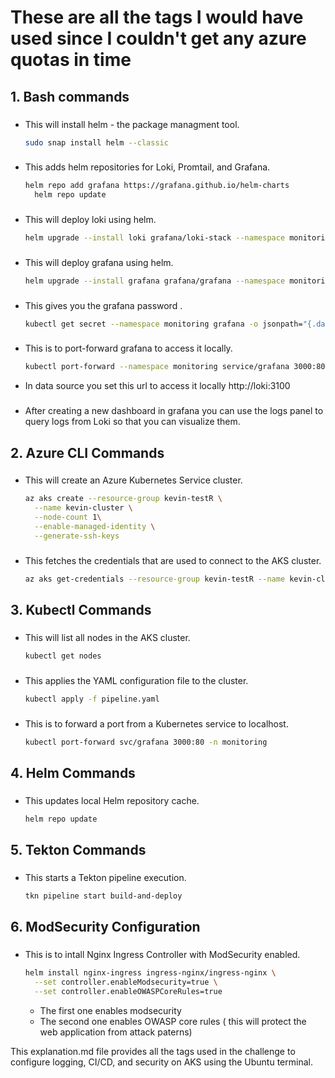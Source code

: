 # These are all the tags I would have used since I couldn't get any azure quotas in time 

## 1. **Bash commands**

### 

- This will install helm - the package managment tool.
  ```bash
  sudo snap install helm --classic
  ```
### 

- This adds helm repositories for Loki, Promtail, and Grafana.
  ```bash
  helm repo add grafana https://grafana.github.io/helm-charts
    helm repo update
  ```
  ### 

- This will deploy loki using helm.
  ```bash
  helm upgrade --install loki grafana/loki-stack --namespace monitoring --create-namespace
  ```
  ### 

- This will deploy grafana using helm.
  ```bash
  helm upgrade --install grafana grafana/grafana --namespace monitoring
  ```
  ### 

- This gives you the grafana password .
  ```bash
  kubectl get secret --namespace monitoring grafana -o jsonpath="{.data.admin-password}" | base64 --decode ; echo
  ```
  ### 

- This is to port-forward grafana to access it locally.
  ```bash
  kubectl port-forward --namespace monitoring service/grafana 3000:80
  ```
- In data source you set this url to access it locally http://loki:3100

### 

- After creating a new dashboard in grafana you can use the logs panel to query logs from Loki so that you can visualize them.
  



## 2. **Azure CLI Commands**

### 

- This will create an Azure Kubernetes Service cluster.
  ```bash
  az aks create --resource-group kevin-testR \
    --name kevin-cluster \
    --node-count 1\
    --enable-managed-identity \
    --generate-ssh-keys
  ```
  
### 

- This fetches the credentials that are used to connect to the AKS cluster.
  ```bash
  az aks get-credentials --resource-group kevin-testR --name kevin-cluster
  ```

## 3. **Kubectl Commands**

### 

- This will list all nodes in the AKS cluster.
  ```bash
  kubectl get nodes
  ```

### 

- This applies the YAML configuration file to the cluster.
  ```bash
  kubectl apply -f pipeline.yaml
  ```

### 

- This is to forward a port from a Kubernetes service to localhost.
  ```bash
  kubectl port-forward svc/grafana 3000:80 -n monitoring
  ```
  

## 4. **Helm Commands**

### 

- This updates local Helm repository cache.
  ```bash
  helm repo update
  ```


## 5. **Tekton Commands**

### 

- This starts a Tekton pipeline execution.
  ```bash
  tkn pipeline start build-and-deploy
  ```

## 6. **ModSecurity Configuration**

### 

- This is to intall Nginx Ingress Controller with ModSecurity enabled.
  ```bash
  helm install nginx-ingress ingress-nginx/ingress-nginx \
    --set controller.enableModsecurity=true \
    --set controller.enableOWASPCoreRules=true
  ```
  - The first one enables modsecurity 
  - The second one enables OWASP core rules ( this will protect the web application from attack paterns)
  



This explanation.md file provides all the tags used in the challenge to configure logging, CI/CD, and security on AKS using the Ubuntu terminal.

